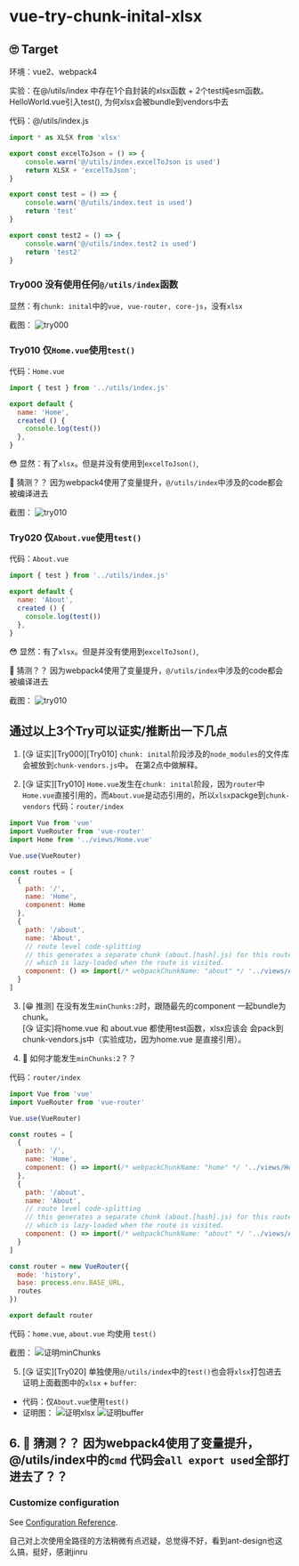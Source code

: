# vue-try-chunk-inital-xlsx

## 🙄 Target 
环境：vue2、webpack4

实验：在@/utils/index 中存在1个自封装的xlsx函数 + 2个test纯esm函数。HelloWorld.vue引入test(), 为何xlsx会被bundle到vendors中去


代码：@/utils/index.js
```js
import * as XLSX from 'xlsx'

export const excelToJson = () => {
    console.warn('@/utils/index.excelToJson is used')
    return XLSX + 'excelToJson';
}

export const test = () => {
    console.warn('@/utils/index.test is used')
    return 'test'
}

export const test2 = () => {
    console.warn('@/utils/index.test2 is used')
    return 'test2'
}
```


### Try000 没有使用任何`@/utils/index`函数
显然：有`chunk: inital`中的`vue, vue-router, core-js`，没有`xlsx`

截图：
![try000](./log_imgs/000.png)


### Try010 仅`Home.vue`使用`test()`
代码：`Home.vue`
```js
import { test } from '../utils/index.js'

export default {
  name: 'Home',
  created () {
    console.log(test())
  },
}
```
😳 显然：有了`xlsx`。但是并没有使用到`excelToJson()`, 

🤔 猜测？？ 因为webpack4使用了变量提升，`@/utils/index`中涉及的code都会被编译进去

截图：
![try010](./log_imgs/010.png)


### Try020 仅`About.vue`使用`test()`
代码：`About.vue`
```js
import { test } from '../utils/index.js'

export default {
  name: 'About',
  created () {
    console.log(test())
  },
}
```
😳 显然：有了`xlsx`。但是并没有使用到`excelToJson()`, 

🤔 猜测？？ 因为webpack4使用了变量提升，`@/utils/index`中涉及的code都会被编译进去

截图：
![try010](./log_imgs/020.png)


## 通过以上3个Try可以证实/推断出一下几点
1. [😘 证实][Try000][Try010] `chunk: inital`阶段涉及的`node_modules`的文件库会被放到`chunk-vendors.js`中。 在第2点中做解释。

2. [😘 证实][Try010] `Home.vue`发生在`chunk: inital`阶段，因为`router`中`Home.vue`直接引用的，而`About.vue`是动态引用的，所以`xlsx`packge到`chunk-vendors`
代码：`router/index`
```js
import Vue from 'vue'
import VueRouter from 'vue-router'
import Home from '../views/Home.vue'

Vue.use(VueRouter)

const routes = [
  {
    path: '/',
    name: 'Home',
    component: Home
  },
  {
    path: '/about',
    name: 'About',
    // route level code-splitting
    // this generates a separate chunk (about.[hash].js) for this route
    // which is lazy-loaded when the route is visited.
    component: () => import(/* webpackChunkName: "about" */ '../views/About.vue')
  }
]
```
3. [😁 推测] 在没有发生`minChunks:2`时，跟随最先的component 一起bundle为chunk。       
  [😘 证实]将home.vue 和 about.vue 都使用test函数，xlsx应该会 会pack到chunk-vendors.js中（实验成功，因为home.vue 是直接引用）。

4. 🤔 如何才能发生`minChunks:2`？？

代码：`router/index`
```js
import Vue from 'vue'
import VueRouter from 'vue-router'

Vue.use(VueRouter)

const routes = [
  {
    path: '/',
    name: 'Home',
    component: () => import(/* webpackChunkName: "home" */ '../views/Home.vue') // 实验minChunks: 2
  },
  {
    path: '/about',
    name: 'About',
    // route level code-splitting
    // this generates a separate chunk (about.[hash].js) for this route
    // which is lazy-loaded when the route is visited.
    component: () => import(/* webpackChunkName: "about" */ '../views/About.vue')
  }
]

const router = new VueRouter({
  mode: 'history',
  base: process.env.BASE_URL,
  routes
})

export default router
```
代码：`home.vue`, `about.vue` 均使用 `test()`

截图：
![证明minChunks](./log_imgs/minchunk2-xlsx.png)

5. [😘 证实][Try020] 单独使用`@/utils/index`中的`test()`也会将`xlsx`打包进去
证明上面截图中的`xlsx` + `buffer`:
- 代码：仅`About.vue`使用`test()`
- 证明图：
![证明xlsx](./log_imgs/chunk-xlsx-001.png)
![证明buffer](./log_imgs/chunk-xlsx-002.png)

## 6. 🤔 猜测？？ 因为webpack4使用了变量提升，@/utils/index中的`cmd` 代码会`all export used`全部打进去了？？




### Customize configuration
See [Configuration Reference](https://cli.vuejs.org/config/).

自己对上次使用全路径的方法稍微有点迟疑，总觉得不好，看到ant-design也这么搞，挺好，感谢jinru

